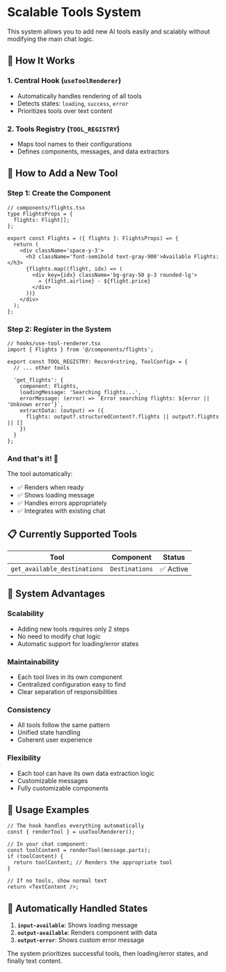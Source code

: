 # Scalable Tools System

This system allows you to add new AI tools easily and scalably without modifying the main chat logic.

## 🎯 How It Works

### 1. **Central Hook (`useToolRenderer`)**
- Automatically handles rendering of all tools
- Detects states: `loading`, `success`, `error`
- Prioritizes tools over text content

### 2. **Tools Registry (`TOOL_REGISTRY`)**
- Maps tool names to their configurations
- Defines components, messages, and data extractors

## 🚀 How to Add a New Tool

### Step 1: Create the Component
```tsx
// components/flights.tsx
type FlightsProps = {
  flights: Flight[];
};

export const Flights = ({ flights }: FlightsProps) => {
  return (
    <div className='space-y-3'>
      <h3 className='font-semibold text-gray-900'>Available Flights:</h3>
      {flights.map((flight, idx) => (
        <div key={idx} className='bg-gray-50 p-3 rounded-lg'>
          ✈️ {flight.airline} - ${flight.price}
        </div>
      ))}
    </div>
  );
};
```

### Step 2: Register in the System
```tsx
// hooks/use-tool-renderer.tsx
import { Flights } from '@/components/flights';

export const TOOL_REGISTRY: Record<string, ToolConfig> = {
  // ... other tools
  
  'get_flights': {
    component: Flights,
    loadingMessage: 'Searching flights...',
    errorMessage: (error) => `Error searching flights: ${error || 'Unknown error'}`,
    extractData: (output) => ({
      flights: output?.structuredContent?.flights || output?.flights || []
    })
  }
};
```

### And that's it! 🎉

The tool automatically:
- ✅ Renders when ready
- ✅ Shows loading message
- ✅ Handles errors appropriately
- ✅ Integrates with existing chat

## 📋 Currently Supported Tools

| Tool | Component | Status |
|------|-----------|--------|
| `get_available_destinations` | `Destinations` | ✅ Active |

## 🔧 System Advantages

### **Scalability**
- Adding new tools requires only 2 steps
- No need to modify chat logic
- Automatic support for loading/error states

### **Maintainability**
- Each tool lives in its own component
- Centralized configuration easy to find
- Clear separation of responsibilities

### **Consistency**
- All tools follow the same pattern
- Unified state handling
- Coherent user experience

### **Flexibility**
- Each tool can have its own data extraction logic
- Customizable messages
- Fully customizable components

## 🎨 Usage Examples

```tsx
// The hook handles everything automatically
const { renderTool } = useToolRenderer();

// In your chat component:
const toolContent = renderTool(message.parts);
if (toolContent) {
  return toolContent; // Renders the appropriate tool
}

// If no tools, show normal text
return <TextContent />;
```

## 🔄 Automatically Handled States

1. **`input-available`**: Shows loading message
2. **`output-available`**: Renders component with data
3. **`output-error`**: Shows custom error message

The system prioritizes successful tools, then loading/error states, and finally text content.
